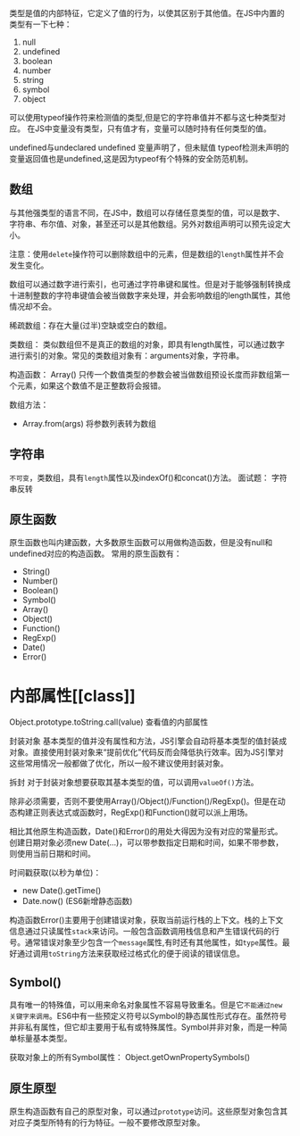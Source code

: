 类型是值的内部特征，它定义了值的行为，以使其区别于其他值。在JS中内置的类型有一下七种：
1. null
2. undefined
3. boolean
4. number
5. string
6. symbol
7. object

可以使用typeof操作符来检测值的类型,但是它的字符串值并不都与这七种类型对应。
在JS中变量没有类型，只有值才有，变量可以随时持有任何类型的值。

undefined与undeclared
undefined 变量声明了，但未赋值
typeof检测未声明的变量返回值也是undefined,这是因为typeof有个特殊的安全防范机制。

## 数组 
与其他强类型的语言不同，在JS中，数组可以存储任意类型的值，可以是数字、字符串、布尔值、对象，甚至还可以是其他数组。另外对数组声明可以预先设定大小。

注意：使用`delete`操作符可以删除数组中的元素，但是数组的`length`属性并不会发生变化。


数组可以通过数字进行索引，也可通过字符串键和属性。但是对于能够强制转换成十进制整数的字符串键值会被当做数字来处理，并会影响数组的length属性，其他情况却不会。

稀疏数组：存在大量(过半)空缺或空白的数组。

类数组： 类似数组但不是真正的数组的对象，即具有length属性，可以通过数字进行索引的对象。常见的类数组对象有：arguments对象，字符串。

构造函数：
Array() 只传一个数值类型的参数会被当做数组预设长度而非数组第一个元素，如果这个数值不是正整数将会报错。

数组方法：
+ Array.from(args) 将参数列表转为数组


## 字符串 
`不可变`，类数组，具有`length`属性以及indexOf()和concat()方法。
面试题： 字符串反转 


## 原生函数 
原生函数也叫内建函数，大多数原生函数可以用做构造函数，但是没有null和undefined对应的构造函数。
常用的原生函数有：
+ String()
+ Number()
+ Boolean()
+ Symbol()
+ Array()
+ Object()
+ Function()
+ RegExp()
+ Date()
+ Error()

# 内部属性[[class]] 
Object.prototype.toString.call(value) 查看值的内部属性

封装对象
基本类型的值并没有属性和方法，JS引擎会自动将基本类型的值封装成对象。直接使用封装对象来“提前优化”代码反而会降低执行效率。因为JS引擎对这些常用情况一般都做了优化，所以一般不建议使用封装对象。

拆封
对于封装对象想要获取其基本类型的值，可以调用`valueOf()`方法。

除非必须需要，否则不要使用Array()/Object()/Function()/RegExp()。但是在动态构建正则表达式或函数时，RegExp()和Function()就可以派上用场。

相比其他原生构造函数，Date()和Error()的用处大得因为没有对应的常量形式。
创建日期对象必须new Date(...)，可以带参数指定日期和时间，如果不带参数，则使用当前日期和时间。

时间戳获取(以秒为单位)：
+ new Date().getTime()
+ Date.now() (ES6新增静态函数)

构造函数Error()主要用于创建错误对象，获取当前运行栈的上下文。栈的上下文信息通过只读属性`stack`来访问。一般包含函数调用栈信息和产生错误代码的行号。通常错误对象至少包含一个`message`属性,有时还有其他属性，如`type`属性。最好通过调用`toString`方法来获取经过格式化的便于阅读的错误信息。

## Symbol()
具有唯一的特殊值，可以用来命名对象属性不容易导致重名。但是它`不能通过new 关键字来调用`。ES6中有一些预定义符号以Symbol的静态属性形式存在。虽然符号并非私有属性，但它却主要用于私有或特殊属性。Symbol并非对象，而是一种简单标量基本类型。

获取对象上的所有Symbol属性： Object.getOwnPropertySymbols()

## 原生原型 
原生构造函数有自己的原型对象，可以通过`prototype`访问。这些原型对象包含其对应子类型所特有的行为特征。一般不要修改原型对象。
